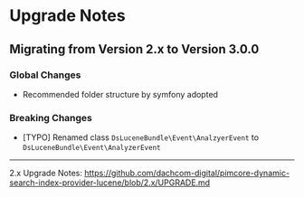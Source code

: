 # Upgrade Notes

## Migrating from Version 2.x to Version 3.0.0

### Global Changes
- Recommended folder structure by symfony adopted

### Breaking Changes
- [TYPO] Renamed class `DsLuceneBundle\Event\AnalzyerEvent` to `DsLuceneBundle\Event\AnalyzerEvent`

***

2.x Upgrade Notes: https://github.com/dachcom-digital/pimcore-dynamic-search-index-provider-lucene/blob/2.x/UPGRADE.md
